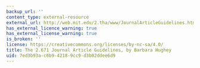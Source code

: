 ```yaml
---
backup_url: ''
content_type: external-resource
external_url: http://web.mit.edu/2.tha/www/JournalArticleGuidelines.htm
has_external_licence_warning: true
has_external_license_warning: true
is_broken: ''
license: https://creativecommons.org/licenses/by-nc-sa/4.0/
title: The 2.671 Journal Article Guidelines, by Barbara Hughey
uid: 7ed3b93a-c6b9-4218-9cc9-d3b02ddee6d9
---
```

